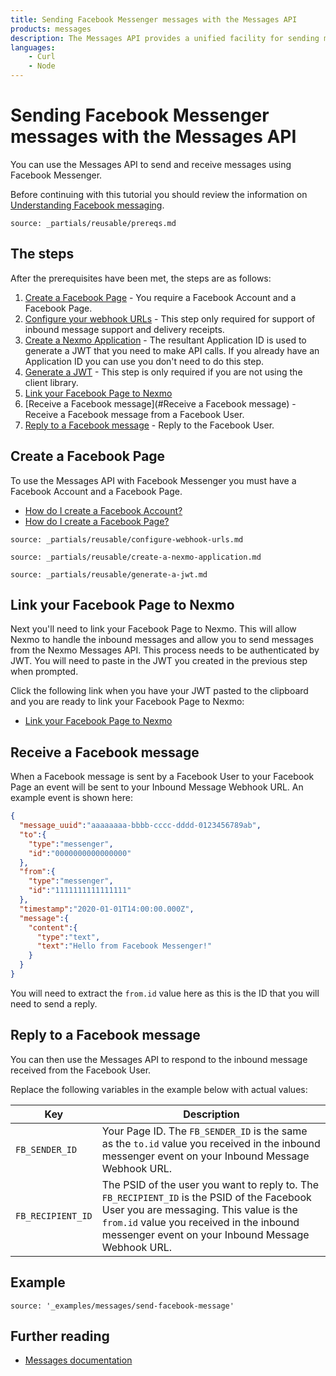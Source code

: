 ```yaml
---
title: Sending Facebook Messenger messages with the Messages API
products: messages
description: The Messages API provides a unified facility for sending messages over multiple channel types. This tutorial looks at sending messages via the Facebook Messenger channel using the Messages API.
languages:
    - Curl
    - Node
---
```


# Sending Facebook Messenger messages with the Messages API

You can use the Messages API to send and receive messages using Facebook Messenger.

Before continuing with this tutorial you should review the information on [Understanding Facebook messaging](/messages/concepts/facebook).

```partial
source: _partials/reusable/prereqs.md
```

## The steps

After the prerequisites have been met, the steps are as follows:

1. [Create a Facebook Page](#create-a-facebook-page) - You require a Facebook Account and a Facebook Page.
2. [Configure your webhook URLs](#configure-your-webhook-urls) - This step only required for support of inbound message support and delivery receipts.
3. [Create a Nexmo Application](#create-a-nexmo-application) - The resultant Application ID is used to generate a JWT that you need to make API calls. If you already have an Application ID you can use you don't need to do this step.
4. [Generate a JWT](#generate-a-jwt) - This step is only required if you are not using the client library.
5. [Link your Facebook Page to Nexmo](#link-your-facebook-page-to-nexmo)
6. [Receive a Facebook message](#Receive a Facebook message) - Receive a Facebook message from a Facebook User.
7. [Reply to a Facebook message](#reply-to-a-facebook-message) - Reply to the Facebook User.

## Create a Facebook Page

To use the Messages API with Facebook Messenger you must have a Facebook Account and a Facebook Page.

* [How do I create a Facebook Account?](https://en-gb.facebook.com/help/570785306433644/?helpref=hc_fnav)
* [How do I create a Facebook Page?](https://en-gb.facebook.com/help/104002523024878?helpref=about_content)

```partial
source: _partials/reusable/configure-webhook-urls.md
```

```partial
source: _partials/reusable/create-a-nexmo-application.md
```

```partial
source: _partials/reusable/generate-a-jwt.md
```

## Link your Facebook Page to Nexmo

Next you'll need to link your Facebook Page to Nexmo. This will allow Nexmo to handle the inbound messages and allow you to send messages from the Nexmo Messages API. This process needs to be authenticated by JWT. You will need to paste in the JWT you created in the previous step when prompted.

Click the following link when you have your JWT pasted to the clipboard and you are ready to link your Facebook Page to Nexmo:

* [Link your Facebook Page to Nexmo](https://static.nexmo.com/messenger/)

## Receive a Facebook message

When a Facebook message is sent by a Facebook User to your Facebook Page an event will be sent to your Inbound Message Webhook URL. An example event is shown here:

```json
{
  "message_uuid":"aaaaaaaa-bbbb-cccc-dddd-0123456789ab",
  "to":{
    "type":"messenger",
    "id":"0000000000000000"
  },
  "from":{
    "type":"messenger",
    "id":"1111111111111111"
  },
  "timestamp":"2020-01-01T14:00:00.000Z",
  "message":{
    "content":{
      "type":"text",
      "text":"Hello from Facebook Messenger!"
    }
  }
}
```

You will need to extract the `from.id` value here as this is the ID that you will need to send a reply.

## Reply to a Facebook message

You can then use the Messages API to respond to the inbound message received from the Facebook User.

Replace the following variables in the example below with actual values:

Key | Description
-- | --
`FB_SENDER_ID` | Your Page ID. The `FB_SENDER_ID` is the same as the `to.id` value you received in the inbound messenger event on your Inbound Message Webhook URL.
`FB_RECIPIENT_ID` | The PSID of the user you want to reply to. The `FB_RECIPIENT_ID` is the PSID of the Facebook User you are messaging. This value is the `from.id` value you received in the inbound messenger event on your Inbound Message Webhook URL.

## Example

```building_blocks
source: '_examples/messages/send-facebook-message'
```

## Further reading

* [Messages documentation](/messages/overview)

